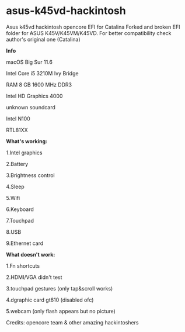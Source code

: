 # asus-k45vd-hackintosh
Asus k45vd hackintosh opencore EFI for Catalina
Forked and broken EFI folder for ASUS K45V/K45VM/K45VD. For better compatibility check author's original one (Catalina)


**Info**


macOS Big Sur 11.6 

Intel Core i5 3210M Ivy Bridge

RAM 8 GB 1600 MHz DDR3

Intel HD Graphics 4000

unknown soundcard

Intel N100

RTL81XX


**What's working:**

1.Intel graphics

2.Battery

3.Brightness control

4.Sleep

5.Wifi 

6.Keyboard

7.Touchpad

8.USB

9.Ethernet card


**What doesn't work:**

1.Fn shortcuts 

2.HDMI/VGA didn't test

3.touchpad gestures (only tap&scroll works)

4.dgraphic card gt610 (disabled ofc)

5.webcam (only flash appears but no picture)


Credits:
opencore team & other amazing hackintoshers
